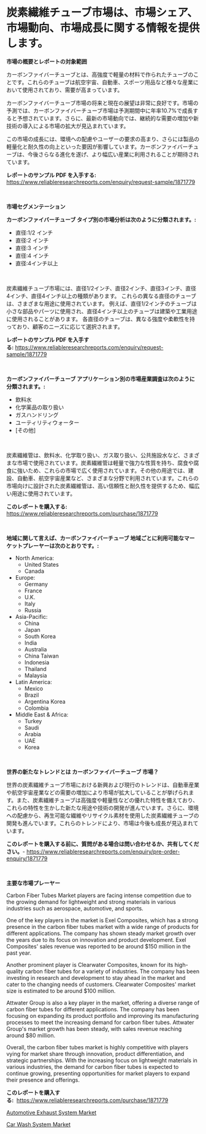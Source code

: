 <p><h1>炭素繊維チューブ市場は、市場シェア、市場動向、市場成長に関する情報を提供します。</h1></p><p><strong>市場の概要とレポートの対象範囲</strong></p>
<p><p>カーボンファイバーチューブとは、高強度で軽量の材料で作られたチューブのことです。これらのチューブは航空宇宙、自動車、スポーツ用品など様々な産業において使用されており、需要が高まっています。</p><p>カーボンファイバーチューブ市場の将来と現在の展望は非常に良好です。市場の予測では、カーボンファイバーチューブ市場は予測期間中に年率10.7%で成長すると予想されています。さらに、最新の市場動向では、継続的な需要の増加や新技術の導入による市場の拡大が見込まれています。</p><p>この市場の成長には、環境への配慮やユーザーの要求の高まり、さらには製品の軽量化と耐久性の向上といった要因が影響しています。カーボンファイバーチューブは、今後さらなる進化を遂げ、より幅広い産業に利用されることが期待されています。</p></p>
<p><strong>レポートのサンプル PDF を入手する:</strong> <a href="https://www.reliableresearchreports.com/enquiry/request-sample/1871779">https://www.reliableresearchreports.com/enquiry/request-sample/1871779</a></p>
<p>&nbsp;</p>
<p><strong>市場セグメンテーション</strong></p>
<p><strong>カーボンファイバーチューブ タイプ別の市場分析は次のように分類されます。:</strong></p>
<p><ul><li>直径:1/2 インチ</li><li>直径:2 インチ</li><li>直径:3 インチ</li><li>直径:4 インチ</li><li>直径:4インチ以上</li></ul></p>
<p>&nbsp;</p>
<p><p>炭素繊維チューブ市場には、直径1/2インチ、直径2インチ、直径3インチ、直径4インチ、直径4インチ以上の種類があります。 これらの異なる直径のチューブは、さまざまな用途に使用されています。 例えば、直径1/2インチのチューブは小さな部品やパーツに使用され、直径4インチ以上のチューブは建築や工業用途に使用されることがあります。 各直径のチューブは、異なる強度や柔軟性を持っており、顧客のニーズに応じて選択されます。</p></p>
<p><strong>レポートのサンプル PDF を入手する:</strong>&nbsp;<a href="https://www.reliableresearchreports.com/enquiry/request-sample/1871779">https://www.reliableresearchreports.com/enquiry/request-sample/1871779</a></p>
<p>&nbsp;</p>
<p><strong> カーボンファイバーチューブ アプリケーション別の市場産業調査は次のように分類されます。:</strong></p>
<p><ul><li>飲料水</li><li>化学薬品の取り扱い</li><li>ガスハンドリング</li><li>ユーティリティウォーター</li><li>[その他]</li></ul></p>
<p>&nbsp;</p>
<p><p>炭素繊維管は、飲料水、化学取り扱い、ガス取り扱い、公共施設水など、さまざまな市場で使用されています。炭素繊維管は軽量で強力な性質を持ち、腐食や腐食に強いため、これらの市場で広く使用されています。その他の用途では、建設、自動車、航空宇宙産業など、さまざまな分野で利用されています。これらの市場向けに設計された炭素繊維管は、高い信頼性と耐久性を提供するため、幅広い用途に使用されています。</p></p>
<p><strong>このレポートを購入する:</strong>&nbsp; <a href="https://www.reliableresearchreports.com/purchase/1871779">https://www.reliableresearchreports.com/purchase/1871779</a></p>
<p>&nbsp;</p>
<p><strong>地域に関して言えば、カーボンファイバーチューブ 地域ごとに利用可能なマーケットプレーヤーは次のとおりです。:</strong></p>
<p><ul>
    <li>
        North America:
        <ul>
            <li>United States</li>
            <li>Canada</li>
        </ul>
    </li>
    <li>
        Europe:
        <ul>
            <li>Germany</li>
            <li>France</li>
            <li>U.K.</li>
            <li>Italy</li>
            <li>Russia</li>
        </ul>
    </li>
    <li>
        Asia-Pacific:
        <ul>
            <li>China</li>
            <li>Japan</li>
            <li>South Korea</li>
            <li>India</li>
            <li>Australia</li>
            <li>China Taiwan</li>
            <li>Indonesia</li>
            <li>Thailand</li>
            <li>Malaysia</li>
        </ul>
    </li>
    <li>
        Latin America:
        <ul>
            <li>Mexico</li>
            <li>Brazil</li>
            <li>Argentina Korea</li>
            <li>Colombia</li>
        </ul>
    </li>
    <li>
        Middle East & Africa:
        <ul>
            <li>Turkey</li>
            <li>Saudi</li>
            <li>Arabia</li>
            <li>UAE</li>
            <li>Korea</li>
        </ul>
    </li>
    </ul></p>
<p>&nbsp;</p>
<p><strong>世界の新たなトレンドとは カーボンファイバーチューブ 市場？</strong></p>
<p><p>世界の炭素繊維チューブ市場における新興および現行のトレンドは、自動車産業や航空宇宙産業などの需要の増加により市場が拡大していることが挙げられます。また、炭素繊維チューブは高強度や軽量性などの優れた特性を備えており、これらの特性を生かした新たな用途や技術の開発が進んでいます。さらに、環境への配慮から、再生可能な繊維やリサイクル素材を使用した炭素繊維チューブの開発も進んでいます。これらのトレンドにより、市場は今後も成長が見込まれています。</p></p>
<p><strong>このレポートを購入する前に、質問がある場合は問い合わせるか、共有してください。</strong>- <a href="https://www.reliableresearchreports.com/enquiry/pre-order-enquiry/1871779">https://www.reliableresearchreports.com/enquiry/pre-order-enquiry/1871779</a></p>
<p>&nbsp;</p>
<p><strong>主要な市場プレーヤー</strong></p>
<p><p>Carbon Fiber Tubes Market players are facing intense competition due to the growing demand for lightweight and strong materials in various industries such as aerospace, automotive, and sports.</p><p>One of the key players in the market is Exel Composites, which has a strong presence in the carbon fiber tubes market with a wide range of products for different applications. The company has shown steady market growth over the years due to its focus on innovation and product development. Exel Composites' sales revenue was reported to be around $150 million in the past year.</p><p>Another prominent player is Clearwater Composites, known for its high-quality carbon fiber tubes for a variety of industries. The company has been investing in research and development to stay ahead in the market and cater to the changing needs of customers. Clearwater Composites' market size is estimated to be around $100 million.</p><p>Attwater Group is also a key player in the market, offering a diverse range of carbon fiber tubes for different applications. The company has been focusing on expanding its product portfolio and improving its manufacturing processes to meet the increasing demand for carbon fiber tubes. Attwater Group's market growth has been steady, with sales revenue reaching around $80 million.</p><p>Overall, the carbon fiber tubes market is highly competitive with players vying for market share through innovation, product differentiation, and strategic partnerships. With the increasing focus on lightweight materials in various industries, the demand for carbon fiber tubes is expected to continue growing, presenting opportunities for market players to expand their presence and offerings.</p></p>
<p><strong>このレポートを購入する:</strong>&nbsp;&nbsp;<a href="https://www.reliableresearchreports.com/purchase/1871779">https://www.reliableresearchreports.com/purchase/1871779</a></p>
<p><p><a href="https://crocus-run-b5a.notion.site/Automotive-Exhaust-System-Market-Research-Report-Reveals-The-Latest-Trends-And-Opportunities-of-this-fd7e11c54a1b4108a5d1bef6d11d6db2">Automotive Exhaust System Market</a></p><p><a href="https://metal-farmhouse-e95.notion.site/Car-Wash-System-Market-Analysis-Examines-its-Scope-on-Growth-Opportunities-and-Forecasted-Trends-Sp-1b0655ef19594eda86f3202e600ba01c">Car Wash System Market</a></p></p>